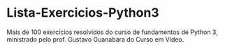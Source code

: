 # Lista-Exercicios-Python3
Mais de 100 exercícios resolvidos do curso de fundamentos de Python 3, ministrado pelo prof. Gustavo Guanabara do Curso em Vídeo.
